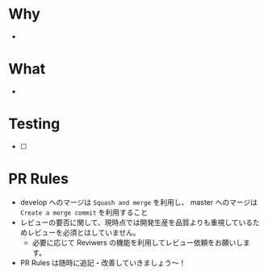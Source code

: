 # Why
<!-- ユーザー観点・開発者観点でどのようなメリットがある改善か記載すること -->
- 

# What
<!-- 改善したことを記入。業界・ユーザー目線を重視するために Why を先に置いています。 -->
- 

# Testing
<!-- UTであれ目検であれ確認したことを記載すること -->
- [ ] 

# PR Rules
- develop へのマージは `Squash and merge` を利用し、 master へのマージは `Create a merge commit` を利用すること
- レビューの要否に関して、現時点では開発生産を品質よりも重視しているためレビューを必須とはしていません。
  - 必要に応じて Reviwers の機能を利用してレビュー依頼をお願いします。
- PR Rules は随時に追記・改善していきましょう〜！

